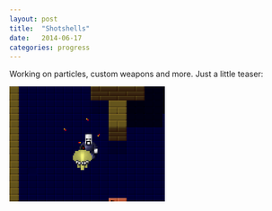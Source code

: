 ```yaml
---
layout: post
title:  "Shotshells"
date:   2014-06-17
categories: progress
---
```

Working on particles, custom weapons and more. Just a little teaser:

![](shotshell.gif)